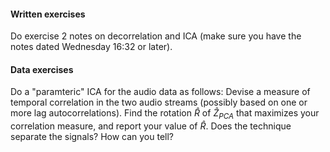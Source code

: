 #### Written exercises 
Do  exercise  2
notes on decorrelation and ICA (make sure you have the notes dated 
Wednesday 16:32 or later). 

####  Data exercises 
Do a "paramteric" ICA for the audio data as follows: Devise a measure of 
temporal correlation in the two audio streams (possibly based on one or 
more lag autocorrelations).  Find the rotation $\hat R$ of $\hat Z_{PCA}$ that maximizes 
your correlation measure, and report your value of $\hat R$. 
Does the technique separate the signals? 
How can you tell? 


